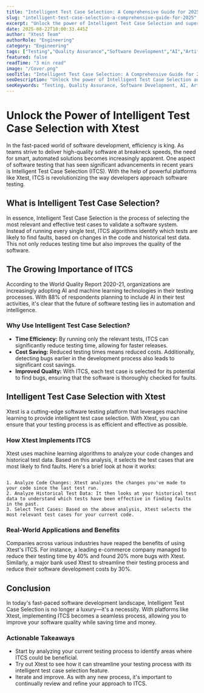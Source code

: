 ```yaml
---
title: "Intelligent Test Case Selection: A Comprehensive Guide for 2025"
slug: "intelligent-test-case-selection-a-comprehensive-guide-for-2025"
excerpt: "Unlock the power of Intelligent Test Case Selection and supercharge your software development process. Dive into our comprehensive guide to discover how this game-changing strategy improves efficiency, reduces costs, and ensures the highest quality product. Dont miss out on this key to successful software testing!"
date: 2025-08-22T10:00:33.445Z
author: "Xtest Team"
authorRole: "Engineering"
category: "Engineering"
tags: ["Testing","Quality Assurance","Software Development","AI","Artificial Intelligence"]
featured: false
readTime: "3 min read"
image: "/Cover.png"
seoTitle: "Intelligent Test Case Selection: A Comprehensive Guide for 2025"
seoDescription: "Unlock the power of Intelligent Test Case Selection and supercharge your software development process. Dive into our comprehensive guide to discover how this game-changing strategy improves efficiency, reduces costs, and ensures the highest quality product. Dont miss out on this key to successful software testing!"
seoKeywords: "Testing, Quality Assurance, Software Development, AI, Artificial Intelligence"
---
```


# Unlock the Power of Intelligent Test Case Selection with Xtest

In the fast-paced world of software development, efficiency is king. As teams strive to deliver high-quality software at breakneck speeds, the need for smart, automated solutions becomes increasingly apparent. One aspect of software testing that has seen significant advancements in recent years is Intelligent Test Case Selection (ITCS). With the help of powerful platforms like Xtest, ITCS is revolutionizing the way developers approach software testing.

## What is Intelligent Test Case Selection?

In essence, Intelligent Test Case Selection is the process of selecting the most relevant and effective test cases to validate a software system. Instead of running every single test, ITCS algorithms identify which tests are likely to find faults, based on changes in the code and historical test data. This not only reduces testing time but also improves the quality of the software.

## The Growing Importance of ITCS

According to the World Quality Report 2020-21, organizations are increasingly adopting AI and machine learning technologies in their testing processes. With 88% of respondents planning to include AI in their test activities, it's clear that the future of software testing lies in automation and intelligence.

### Why Use Intelligent Test Case Selection?

*   **Time Efficiency:** By running only the relevant tests, ITCS can significantly reduce testing time, allowing for faster releases.
*   **Cost Saving:** Reduced testing times means reduced costs. Additionally, detecting bugs earlier in the development process also leads to significant cost savings.
*   **Improved Quality:** With ITCS, each test case is selected for its potential to find bugs, ensuring that the software is thoroughly checked for faults.

## Intelligent Test Case Selection with Xtest

Xtest is a cutting-edge software testing platform that leverages machine learning to provide intelligent test case selection. With Xtest, you can ensure that your testing process is as efficient and effective as possible.

### How Xtest Implements ITCS

Xtest uses machine learning algorithms to analyze your code changes and historical test data. Based on this analysis, it selects the test cases that are most likely to find faults. Here's a brief look at how it works:

```

1. Analyze Code Changes: Xtest analyzes the changes you've made to your code since the last test run.
2. Analyze Historical Test Data: It then looks at your historical test data to understand which tests have been effective in finding faults in the past.
3. Select Test Cases: Based on the above analysis, Xtest selects the most relevant test cases for your current code.
```

### Real-World Applications and Benefits

Companies across various industries have reaped the benefits of using Xtest's ITCS. For instance, a leading e-commerce company managed to reduce their testing time by 40% and found 20% more bugs with Xtest. Similarly, a major bank used Xtest to streamline their testing process and reduce their software development costs by 30%.

## Conclusion

In today's fast-paced software development landscape, Intelligent Test Case Selection is no longer a luxury—it's a necessity. With platforms like Xtest, implementing ITCS becomes a seamless process, allowing you to improve your software quality while saving time and money.

### Actionable Takeaways

*   Start by analyzing your current testing process to identify areas where ITCS could be beneficial.
*   Try out Xtest to see how it can streamline your testing process with its intelligent test case selection feature.
*   Iterate and improve. As with any new process, it's important to continually review and refine your approach to ITCS.